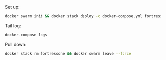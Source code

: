 Set up:

```sh
docker swarm init && docker stack deploy -c docker-compose.yml fortressone
```


Tail log:

```sh
docker-compose logs
```


Pull down:

```sh
docker stack rm fortressone && docker swarm leave --force
```
